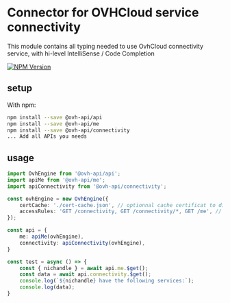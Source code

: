 # Connector for OVHCloud service connectivity

This module contains all typing needed to use OvhCloud connectivity service, with hi-level IntelliSense / Code Completion

[![NPM Version](https://img.shields.io/npm/v/@ovh-api/connectivity.svg?style=flat)](https://www.npmjs.org/package/@ovh-api/connectivity)

## setup

With npm:
````bash
npm install --save @ovh-api/api
npm install --save @ovh-api/me
npm install --save @ovh-api/connectivity
... Add all APIs you needs
````

## usage

````typescript
import OvhEngine from '@ovh-api/api';
import apiMe from '@ovh-api/me';
import apiConnectivity from '@ovh-api/connectivity';

const ovhEngine = new OvhEngine({ 
    certCache: './cert-cache.json', // optionnal cache certificat to disk
    accessRules: 'GET /connectivity, GET /connectivity/*, GET /me', // optionnal limit the requested privileges.
});

const api = {
    me: apiMe(ovhEngine),
    connectivity: apiConnectivity(ovhEngine),
}

const test = async () => {
    const { nichandle } = await api.me.$get();
    const data = await api.connectivity.$get();
    console.log(`${nichandle} have the following services:`);
    console.log(data);
}

````